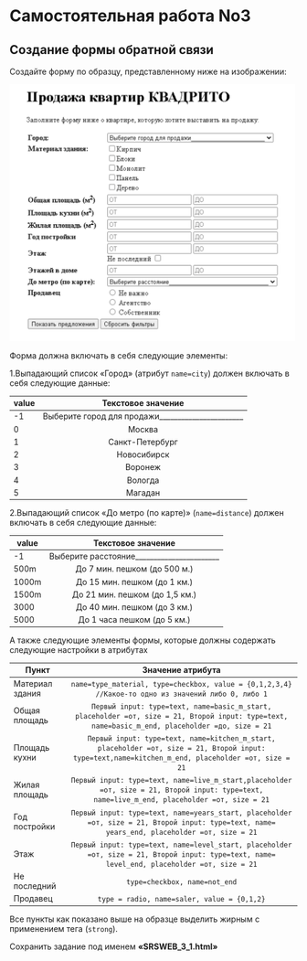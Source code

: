 # Самостоятельная работа No3

## Создание формы обратной связи

Создайте форму по образцу, представленному ниже на изображении:

<img src="image.png" alt="Result" width="500">

Форма должна включать в себя следующие элементы:

1.Выпадающий список «Город» (атрибут `name=city`) должен включать в себя следующие данные:

| value      | Текстовое значение |
| ----------- | :----: |
| -1   | Выберите город для продажи_______________________       |
| 0   | Москва        |
| 1   | Санкт-Петербург        |
| 2   | Новосибирск        |
| 3   | Воронеж        |
| 4   | Вологда        |
| 5   | Магадан        |

2.Выпадающий список «До метро (по карте)» (`name=distance`) должен включать в себя следующие данные:

| value      | Текстовое значение |
| ----------- | :----: |
| -1   | Выберите расстояние_______________________       |
| 500m   | До 7 мин. пешком (до 500 м.)        |
| 1000m   | До 15 мин. пешком (до 1 км.)       |
| 1500m   | До 21 мин. пешком (до 1,5 км.)        |
| 3000   | До 40 мин. пешком (до 3 км.)        |
| 5000   | До 1 часа пешком (до 5 км.)        |

А также следующие элементы формы, которые должны содержать следующие настройки в атрибутах

| Пункт      | Значение атрибута |
| ----------- | :----: |
| Материал здания   | ```name=type_material, type=checkbox, value = {0,1,2,3,4} //Какое-то одно из значений либо 0, либо 1```      |
| Общая площадь   | ```Первый input: type=text, name=basic_m_start, placeholder =от, size = 21, Второй input: type=text, name=basic_m_end, placeholder =до, size = 21```        |
| Площадь кухни   | ```Первый input: type=text, name=kitchen_m_start, placeholder =от, size = 21, Второй input: type=text,name=kitchen_m_end, placeholder =от, size = 21```      |
| Жилая площадь   | ```Первый input: type=text, name=live_m_start,placeholder =от, size = 21, Второй input: type=text, name=live_m_end, placeholder =от, size = 21```       |
| Год постройки   | ```Первый input: type=text, name=years_start, placeholder =от, size = 21, Второй input: type=text, name= years_end, placeholder =от, size = 21```        |
| Этаж   | ```Первый input: type=text, name=level_start, placeholder =от, size = 21, Второй input: type=text, name= level_end, placeholder =от, size = 21```      |
| Не последний   | ```type=checkbox, name=not_end```       |
| Продавец   | ```type = radio, name=saler, value = {0,1,2}```      |

Все пункты как показано выше на образце выделить жирным с применением тега (`strong`).

Сохранить задание под именем **«SRSWEB_3_1.html»**
